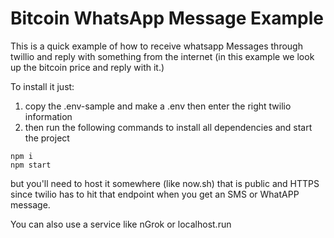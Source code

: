 # Bitcoin WhatsApp Message Example

This is a quick example of how to receive whatsapp Messages through twillio and reply with something from the internet (in this example we look up the bitcoin price and reply with it.)

To install it just:
1) copy the .env-sample and make a .env then enter the right twilio information
2) then run the following commands to install all dependencies and start the project
```
npm i
npm start
```

but you'll need to host it somewhere (like now.sh) that is public and HTTPS since twilio has to hit that endpoint when you get an SMS or WhatAPP message.

You can also use a service like nGrok or localhost.run
